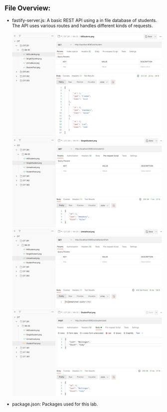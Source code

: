 ## File Overview:

- fastify-server.js: A basic REST API using a in file database of students. The API uses various routes and handles different kinds of requests.

  <img src="./AllStudents.png/" alt="AllStudents.png" width="515" height="331"> <img src="./SingleStudent.png/" alt="SingleStudent.png" width="511" height="289">
  <img src="./Unmatched.png/" alt="Unmatched.png" width="511" height="255"> <img src="./StudentPost.png/" alt="StudentPost.png" width="511" height="279">
  
  
- package.json: Packages used for this lab.

